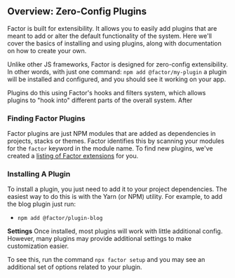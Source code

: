 ## Overview: Zero-Config Plugins

Factor is built for extensibility. It allows you to easily add plugins that are meant to add or alter the default functionality of the system. Here we'll cover the basics of installing and using plugins, along with documentation on how to create your own.

Unlike other JS frameworks, Factor is designed for zero-config extensibility. In other words, with just one command: `npm add @factor/my-plugin` a plugin will be installed and configured, and you should see it working on your app.

Plugins do this using Factor's hooks and filters system, which allows plugins to "hook into" different parts of the overall system. After

### Finding Factor Plugins

Factor plugins are just NPM modules that are added as dependencies in projects, stacks or themes. Factor identifies this by scanning your modules for the `factor` keyword in the module name. To find new plugins, we've created a [listing of Factor extensions](https://factor.fiction.com/extend) for you.

### Installing A Plugin

To install a plugin, you just need to add it to your project dependencies. The easiest way to do this is with the Yarn (or NPM) utility. For example, to add the blog plugin just run:

- `npm add @factor/plugin-blog`

**Settings**
Once installed, most plugins will work with little additional config. However, many plugins may provide additional settings to make customization easier.

To see this, run the command `npx factor setup` and you may see an additional set of options related to your plugin.
